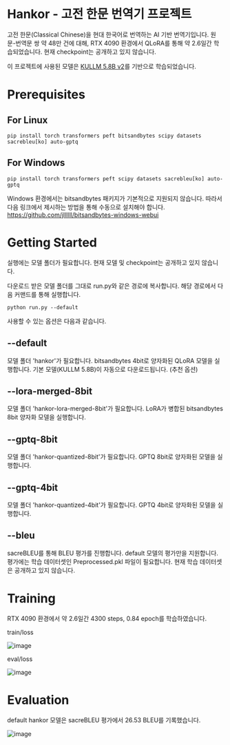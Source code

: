 # Hankor - 고전 한문 번역기 프로젝트

고전 한문(Classical Chinese)을 현대 한국어로 번역하는 AI 기반 번역기입니다. 원문-번역문 쌍 약 48만 건에 대해, RTX 4090 환경에서 QLoRA를 통해 약 2.6일간 학습되었습니다. 현재 checkpoint는 공개하고 있지 않습니다.

이 프로젝트에 사용된 모델은 [KULLM 5.8B v2](https://github.com/nlpai-lab/KULLM)를 기반으로 학습되었습니다.

# Prerequisites

## For Linux

```
pip install torch transformers peft bitsandbytes scipy datasets sacrebleu[ko] auto-gptq
```

## For Windows

```
pip install torch transformers peft scipy datasets sacrebleu[ko] auto-gptq
```

Windows 환경에서는 bitsandbytes 패키지가 기본적으로 지원되지 않습니다. 따라서 다음 링크에서 제시하는 방법을 통해 수동으로 설치해야 합니다.
<https://github.com/jllllll/bitsandbytes-windows-webui>

# Getting Started

실행에는 모델 폴더가 필요합니다. 현재 모델 및 checkpoint는 공개하고 있지 않습니다.

다운로드 받은 모델 폴더를 그대로 run.py와 같은 경로에 복사합니다. 해당 경로에서 다음 커맨드를 통해 실행합니다.
```
python run.py --default
```

사용할 수 있는 옵션은 다음과 같습니다.

## --default
모델 폴더 'hankor'가 필요합니다. bitsandbytes 4bit로 양자화된 QLoRA 모델을 실행합니다. 기본 모델(KULLM 5.8B)이 자동으로 다운로드됩니다. (추천 옵션)
## --lora-merged-8bit
모델 폴더 'hankor-lora-merged-8bit'가 필요합니다. LoRA가 병합된 bitsandbytes 8bit 양자화 모델을 실행합니다.
## --gptq-8bit
모델 폴더 'hankor-quantized-8bit'가 필요합니다. GPTQ 8bit로 양자화된 모델을 실행합니다.
## --gptq-4bit
모델 폴더 'hankor-quantized-4bit'가 필요합니다. GPTQ 4bit로 양자화된 모델을 실행합니다.
## --bleu
sacreBLEU를 통해 BLEU 평가를 진행합니다. default 모델의 평가만을 지원합니다. 평가에는 학습 데이터셋인 Preprocessed.pkl 파일이 필요합니다. 현재 학습 데이터셋은 공개하고 있지 않습니다.

# Training
RTX 4090 환경에서 약 2.6일간 4300 steps, 0.84 epoch를 학습하였습니다.

train/loss

![image](https://github.com/jjhsnail0822/NLP-Team-Project-Fall-2023/assets/86543294/ce3be6c2-0671-4864-9b18-c0ac8d0aa8c4)

eval/loss

![image](https://github.com/jjhsnail0822/NLP-Team-Project-Fall-2023/assets/86543294/f7bcbb2f-57ea-4ab5-898b-06e646832e3a)


# Evaluation
default hankor 모델은 sacreBLEU 평가에서 26.53 BLEU를 기록했습니다.

![image](https://github.com/jjhsnail0822/NLP-Team-Project-Fall-2023/assets/86543294/4ac339e2-1e97-4934-aaa8-6f99b3cb887c)
